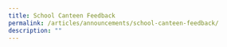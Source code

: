 ```yaml
---
title: School Canteen Feedback
permalink: /articles/announcements/school-canteen-feedback/
description: ""
---
```

